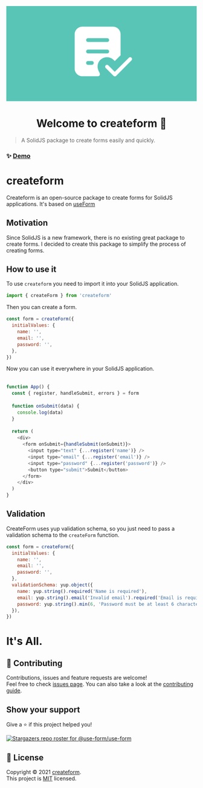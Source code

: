 ![Logo](img/logo3.png)

<h1 align="center">Welcome to createform 👋</h1>

> A SolidJS package to create forms easily and quickly.

### ✨ [Demo](https://codesandbox.io/s/createform-2u2ju)
# createform

Createform is an open-source package to create forms for SolidJS applications. It's based on [useForm](https://useform.org)



## Motivation

Since SolidJS is a new framework, there is no existing great package to create forms. I decided to create this package to simplify the process of creating forms. 


## How to use it
To use `createform` you need to import it into your SolidJS application.

```js
import { createForm } from 'createform'
```

Then you can create a form.

```js
const form = createForm({
  initialValues: {
    name: '',
    email: '',
    password: '',
  },
})
```

Now you can use it everywhere in your SolidJS application.

```js

function App() {
  const { register, handleSubmit, errors } = form

  function onSubmit(data) {
    console.log(data)
  }

  return (
    <div>
      <form onSubmit={handleSubmit(onSubmit)}>
        <input type="text" {...register('name')} />
        <input type="email" {...register('email')} />
        <input type="password" {...register('password')} />
        <button type="submit">Submit</button>
      </form>
    </div>
  )
}
```

## Validation

CreateForm uses yup validation schema, so you just need to pass a validation schema to the `createForm` function.

```js
const form = createForm({
  initialValues: {
    name: '',
    email: '',
    password: '',
  },
  validationSchema: yup.object({
    name: yup.string().required('Name is required'),
    email: yup.string().email('Invalid email').required('Email is required'),
    password: yup.string().min(6, 'Password must be at least 6 characters').required('Password is required'),
  }),
})
```
# It's All.

## 🤝 Contributing

Contributions, issues and feature requests are welcome!<br />Feel free to check [issues page](https://github.com/use-form/use-form/issues). You can also take a look at the [contributing guide](https://github.com/Jucian0/use-form/blob/main/CONTRIBUTING.md).

## Show your support

Give a ⭐️ if this project helped you!

[![Stargazers repo roster for @use-form/use-form](https://reporoster.com/stars/use-form/use-form)](https://github.com/jucian0/useform/stargazers)

## 📝 License

Copyright © 2021 [createform](https://github.com/jucian0).<br />
This project is [MIT](https://github.com/use-form/use-form/blob/53debd6986650f76561795f2069d6eebc5db6c65/LICENSE) licensed.
